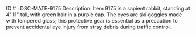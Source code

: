 ID # : DSC-MATE-9175
Description: Item 9175 is a sapient rabbit, standing at 4' 11" tall, with green hair in a purple cap. The eyes are ski goggles made with tempered glass; this protective gear is essential as a precaution to prevent accidental eye injury from stray debris during traffic control.